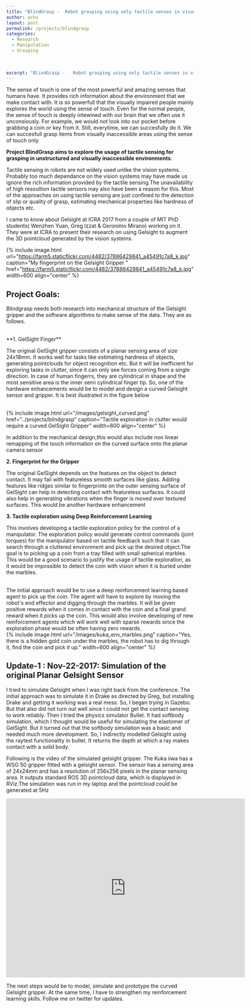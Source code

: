 ```yaml
---
title: "BlindGrasp -  Robot grasping using only tactile senses in visually inaccessible environments"
author: achu
layout: post
permalink: /projects/blindgrasp
categories:
  - Research
  - Manipulation
  - Grasping
  
 
     
excerpt: "BlindGrasp -   Robot grasping using only tactile senses in visually inaccessible environments"
---
```



The sense of touch is one of the most powerful and amazing senses that humans have. It provides rich information about the environment that we make contact with.  It is so powerfull that the visually impaired people mainly explores the world using the sense of touch. Even for the normal people, the sense of touch is deeply intewined with our brain that we often use it unconsiously. For example, we would not look into our pocket before grabbing a coin or key from it. Still, everytime, we can succesfully do it. We can succesfull grasp items from visually inaccessible areas using the sense of touch only


**Project BlindGrasp aims to explore the usage of tactile sensing for grasping in unstructured and visually inaccessible environments**. 

Tactile sensing in robots are not widely used unlike the vision systems. Probably too much dependance on the vision systems may have made us ignore the rich information provided by the tactile sensing.The unavailability of high resoultion tactile sensors may also have been a reason for this. Most of the approaches on using tactile sensing are just confined to the detection of slip or quality of grasp, estimating mechanical properties like hardness of objects etc. 


I came to know about Gelsight at ICRA 2017 from a couple of MIT PhD students( Wenzhen Yuan, Greg Izzat & Geronimo Mirano) working on it. They were at ICRA to present their research on using Gelsight to augment the 3D pointcloud generated by the vision systems.


{% include image.html url="https://farm5.staticflickr.com/4482/37886429841_a45491c7a8_k.jpg" caption="My fingerprint on the Gelsight Gripper " href="https://farm5.staticflickr.com/4482/37886429841_a45491c7a8_k.jpg" width=600 align="center" %}

## **Project Goals:**

Blindgrasp needs both research into mechanical structure of the Gelsight gripper and the software algorithms to make sense of the data. They are as follows.

<br>
**1. GelSight Finger**

  The original GelSight gripper consists of a planar sensing area of size 24x18mm. It works well for tasks like estimating hardness of objects, generating pointclouds for object recognition etc. But it will be inefficient for exploring tasks in clutter, since it can only see forces coming from a single direction. In case of human fingerrs, they are  cylindrical in shape and the most sensitive area is the inner semi cylindrical finger tip. So, one of the hardware enhancements would be to model and design a curved Gelsight sensor and gripper. It is best illustrated in the figure below
  
 <br>
{% include image.html url="/images/gelsight_curved.png" href="../projects/blindgrasp" caption="Tactile exploration in clutter would require a curved GelSight Gripper" width=600  align="center" %}

<br>
  

  In addition to the mechanical design,this would also include non linear remapping of the touch information on the curved surface onto the planar camera sensor 
  <br>
  

**2. Fingerprint for the Gripper**

  The original GelSight depends on the features on the object to detect contact. It may fail with featureless smooth surfaces like glass. Adding features like ridges similar to fingerprints on the outer sensing surface of GelSight can help in detecting contact with featureless surfaces. It could also  help in generating vibrations when the finger is moved over textured surfaces. This would be another hardware enhancement
  
  
**3. Tactile exploration using Deep Reinforcement Learning**

   This involves developing a tactile exploration policy for the control of a manipulator. The exploration policy would generate control commands (joint torques) for the manipulator based on tactile feedback such that it can search through a cluttered environment and pick up the desired object.The goal is to  picking up a coin from a tray filled with small spherical marbles. This would be a good scenario to justify the usage of tactile exploration, as it would be impossible to detect the coin with vision when it is buried under the marbles. 

<br>
The initial approach would be to use a deep reinforcement learning based agent to pick up the coin. The agent will have to explore by moving the robot's end effector and digging through the marbles. It will be given positive rewards when it comes in contact with the coin and a final grand reward when it picks up the coin. This would also involve developing of new reinforcement agents which will work well with sparse rewards since the exploration phase would be often having zero rewards. 

<br>
{% include image.html url="/images/kuka_env_marbles.png" caption="Yes, there is a hidden gold coin under the marbles,  the robot has to dig through it, find the coin and pick it up." width=600  align="center" %}



<br>

## Update-1 : Nov-22-2017: Simulation of the original Planar Gelsight Sensor

I tried to simulate Gelsight when I was right back from the conference. The initial approach was to simulate it in Drake as directed by Greg, but installing Drake and getting it working was a real mess. So, I began trying in Gazebo. But that also did not turn out well since I could not get the contact sensing to work reliably. Then I tried the physics simulator Bullet. It had softbody simulation, which I thought would be useful for simulating the elastomer of GelSight. But it turned out that the softbody simulation was a basic and needed much more development. So, I indirectly modelled Gelsight using the raytest functionality in bullet. It returns the depth at which a ray makes contact with a solid body.

 
 Following is the  video of the simulated gelsight gripper. The Kuka iiwa has a WSG 50 gripper fitted with a gelsight sensor. The sensor has a sensing area of 24x24mm and has a resolution of 256x256 pixels in the planar sensing area. It outputs standard ROS 3D pointcloud data, which is displayed in RViz.The simulation was run in my laptop and the pointcloud could be generated at 5Hz

 <div align="center">
<iframe width="640" height="480" src="https://www.youtube.com/embed/IO02smLcDQE" frameborder="0" allowfullscreen></iframe>
</div>

The next steps would be to model, simulate and prototype the curved Gelsight gripper. At the same time, I have to strengthen my reinforcement learning skills. Follow me on twitter for updates.












<br>
